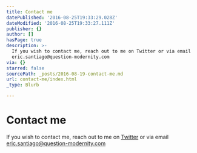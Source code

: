 ```yaml
---
title: Contact me
datePublished: '2016-08-25T19:33:29.028Z'
dateModified: '2016-08-25T19:33:27.111Z'
publisher: {}
author: []
hasPage: true
description: >-
  If you wish to contact me, reach out to me on Twitter or via email 
  eric.santiago@question-modernity.com
via: {}
starred: false
sourcePath: _posts/2016-08-19-contact-me.md
url: contact-me/index.html
_type: Blurb

---
```

# Contact me

If you wish to contact me, reach out to me on [Twitter][0] or via email eric.santiago@question-modernity.com

[0]: https://twitter.com/QuestionModern
